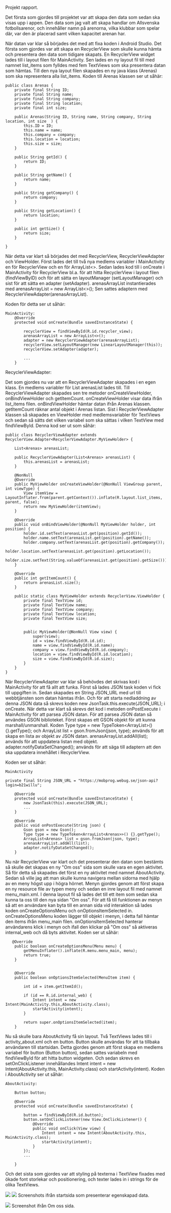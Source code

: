 Projekt rapport.

Det första som gjordes till projektet var att skapa den data som sedan ska visas upp i appen.
Den data som jag valt att skapa handlar om Allsvenska fotbollsarenor, och innehåller namn på arenorna, vilka klubbar som spelar där, var den är placerad samt vilken kapacitet arenan har.



När datan var klar så börjades det med att fixa koden i Android Studio.
Det första som gjordes var att skapa en RecyclerView som skulle kunna hämta och presentera den data som tidigare skapats.
En RecyclerView widget lades till i layout filen för MainActivity.
Sen lades en ny layout fil till med namnet list_items som fylldes med fem TextViews som ska presentera datan som hämtas.
Till den nya layout filen skapades en ny java klass (Arenas) som ska representera alla list_items.
Koden till Arenas klassen ser ut såhär:

```
public class Arenas {
    private final String ID;
    private final String name;
    private final String company;
    private final String location;
    private final int size;

    public Arenas(String ID, String name, String company, String location, int size  ) {
        this.ID = ID;
        this.name = name;
        this.company = company;
        this.location = location;
        this.size = size;
    }

    public String getId() {
        return ID;
    }

    public String getName() {
        return name;
    }

    public String getCompany() {
        return company;
    }

    public String getLocation() {
        return location;
    }

    public int getSize() {
        return size;
    }

}
```

När detta var klart så börjades det med RecyclerView, RecyclerViewAdapter och ViewHolder.
Först lades det till två nya medlems variabler i MainActivity en för RecyclerView och en för ArrayList<>.
Sedan lades kod till i onCreate i MainActivity för RecyclerView bl.a. för att hitta RecyclerView i layout filen (findViewByID) och för att sätta en layoutManager (setLayoutManager) och sist för att sätta en adapter (setAdapter).
arenasArrayList instantierades med arenasArrayList = new ArrayList<>();
Sen sattes adaptern med RecyclerViewAdapter(arenasArrayList).

Koden för detta ser ut såhär:

 ```
 MainActivity:
     @Override
     protected void onCreate(Bundle savedInstanceState) {

         recyclerView = findViewById(R.id.recycler_view);
         arenasArrayList = new ArrayList<>();
         adapter = new RecyclerViewAdapter(arenasArrayList);
         recyclerView.setLayoutManager(new LinearLayoutManager(this));
         recyclerView.setAdapter(adapter);

         ...
     }
 ```


RecyclerViewAdapter:

Det som gjordes nu var att en RecyclerViewAdapter skapades i en egen klass.
En medlems variabler för List<Arenas> arenasList lades till.
Till RecyclerViewAdapter skapades sen tre metoder onCreateViewHolder, onBindViewHolder och getItemCount.
onCreateViewHolder visar data ifrån list_items filen.
onBindViewHolder hämtar datan ifrån Arenas klassen.
getItemCount räknar antal objekt i Arenas listan.
Sist i RecyclerViewAdapter klassen så skapades en ViewHolder med medlemsvariabler för TextViews och sedan så sätts det vilken variabel som ska sättas i vilken TextView med findViewById.
Denna kod ser ut som såhär:


 ```
 public class RecyclerViewAdapter extends RecyclerView.Adapter<RecyclerViewAdapter.MyViewHolder> {

     List<Arenas> arenasList;

     public RecyclerViewAdapter(List<Arenas> arenasList) {
         this.arenasList = arenasList;
     }

     @NonNull
     @Override
     public MyViewHolder onCreateViewHolder(@NonNull ViewGroup parent, int viewType) {
         View itemView = LayoutInflater.from(parent.getContext()).inflate(R.layout.list_items, parent, false);
         return new MyViewHolder(itemView);
     }

     @Override
     public void onBindViewHolder(@NonNull MyViewHolder holder, int position) {
         holder.id.setText(arenasList.get(position).getId());
         holder.name.setText(arenasList.get(position).getName());
         holder.company.setText(arenasList.get(position).getCompany());
         holder.location.setText(arenasList.get(position).getLocation());
         holder.size.setText(String.valueOf(arenasList.get(position).getSize()));
     }

     @Override
     public int getItemCount() {
         return arenasList.size();
     }

     public static class MyViewHolder extends RecyclerView.ViewHolder {
         private final TextView id;
         private final TextView name;
         private final TextView company;
         private final TextView location;
         private final TextView size;


         public MyViewHolder(@NonNull View view) {
             super(view);
             id = view.findViewById(R.id.id);
             name = view.findViewById(R.id.name);
             company = view.findViewById(R.id.company);
             location = view.findViewById(R.id.location);
             size = view.findViewById(R.id.size);
         }
     }
 }
```
När RecyclerViewAdapter var klar så behövdes det skrivas kod i MainActivity för att få allt att funka.
Först så lades JSON task koden vi fick till uppgiften in.
Sedan skapades en String JSON_URL med url till webbtjänsten som datan hämtas ifrån. Och för att starta nedladdning av denna JSON data så skrevs koden new JsonTask.this.execute(JSON_URL); i onCreate.
När detta var klart så skrevs det kod i metoden onPostExecute i MainActivity för att parsea JSON datan.
För att parsea JSON datan så användes GSON biblioteket.
Först skapas ett GSON objekt för att kunna marshall/unmarshall.
Koden Type type = new TypeToken<ArrayList<Arenas>>() {}.getType(); och ArrayList<Arenas> list = gson.fromJson(json, type); används för att skapa en lista av objekt av JSON datan.
arenasArrayList.addAll(list); används för att uppdatera listan med objekt.
adapter.notifyDataSetChanged(); används för att säga till adaptern att den ska uppdatera innehållet i RecyclerView.

Koden ser ut såhär:
```
MainActivity

private final String JSON_URL = "https://mobprog.webug.se/json-api?login=b21willu";

    @Override
    protected void onCreate(Bundle savedInstanceState) {
        new JsonTask(this).execute(JSON_URL);
        ...
    }

    @Override
    public void onPostExecute(String json) {
        Gson gson = new Gson();
        Type type = new TypeToken<ArrayList<Arenas>>() {}.getType();
        ArrayList<Arenas> list = gson.fromJson(json, type);
        arenasArrayList.addAll(list);
        adapter.notifyDataSetChanged();
    }
```

Nu när RecyclerView var klart och det presenterar den datan som bestämts så skulle det skapas en ny "Om oss" sida som skulle vara en egen aktivitet.
Så för detta så skapades det först en ny aktivitet med namnet AboutActivity.
Sedan så ville jag att man skulle kunna navigera mellan sidorna med hjälp av en meny högst upp i högra hörnet.
Menyn gjordes genom att först skapa en ny resource file av typen meny och sedan en inre layout fil med namnet menu_main.xml.
I denna layout fil så lades det till ett item som sedan ska kunna ta oss till den nya sidan "Om oss".
För att få till funktionen av menyn så att en användare kan byta till en annan sida vid interaktion så lades koden onCreateOptionsMenu och onOptionsItemSelected in.
onCreateOptionsMenu koden lägger till objekt i menyn, i detta fall hämtar den items ifrån menu_main filen.
onOptionsItemSelected hanterar användarens klick i menyn och ifall den klickar på "Om oss" så aktiveras internal_web och då byts aktivitet.
Koden ser ut såhär:
```
   @Override
    public boolean onCreateOptionsMenu(Menu menu) {
        getMenuInflater().inflate(R.menu.menu_main, menu);
        return true;
    }


    @Override
    public boolean onOptionsItemSelected(MenuItem item) {

        int id = item.getItemId();

        if (id == R.id.internal_web) {
            Intent intent = new Intent(MainActivity.this,AboutActivity.class);
            startActivity(intent);
        }

        return super.onOptionsItemSelected(item);
    }
```

Nu så skulle bara AboutActivity få sin layout.
Två TextViews lades till i activity_about.xml och en button.
Button skulle användas för att ta tillbaka användaren till startsidan.
Detta gjordes genom att först skapa en medlems variabel för button (Button button), sedan sattes variabeln med findViewById för att hitta button widgeten.
Och sedan skrevs en setOnClickListener innehållandes Intent intent = new Intent(AboutActivity.this, MainActivity.class) och startActivity(intent).
Koden i AboutActivity ser ut såhär:
```
AboutActivity:

    Button button;

    @Override
    protected void onCreate(Bundle savedInstanceState) {

        button = findViewById(R.id.button);
        button.setOnClickListener(new View.OnClickListener() {
            @Override
            public void onClick(View view) {
                Intent intent = new Intent(AboutActivity.this, MainActivity.class);
                startActivity(intent);
            }
        });
        ...

    }
```
Och det sista som gjordes var att styling på texterna i TextView fixades med ökade font storlekar och positionering, och texter lades in i strings för de olika TextViews.


![](Screenshot1.png)
![](Screenshot2.png)
Screenshots ifrån startsida som presenterar egenskapad data.

![](Screenshot3.png)
Screenshot ifrån Om oss sida.

